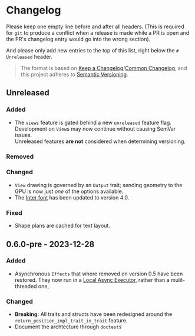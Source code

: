 # Changelog

Please keep one empty line before and after all headers. (This is required for `git` to produce a conflict when a release is made while a PR is open and the PR's changelog entry would go into the wrong section).

And please only add new entries to the top of this list, right below the `# Unreleased` header.

> The format is based on [Keep a Changelog](https://keepachangelog.com/en/1.1.0/)/[Common Changelog](https://common-changelog.org),
> and this project adheres to [Semantic Versioning](https://semver.org/spec/v2.0.0.html).



## Unreleased

### Added

- The `views` feature is gated behind a new `unreleased` feature flag. Development on `View`s may now continue without causing SemVar issues.  
  Unreleased features **are not** considered when determining versioning.

### Removed

### Changed

- `View` drawing is governed by an `Output` trait; sending geometry to the GPU is now just _one_ of the options available.
- The [Inter font](https://rsms.me/inter/) has been updated to version 4.0.

### Fixed

- Shape plans are cached for text layout.



## 0.6.0-pre - 2023-12-28

### Added

- Asynchronous `Effects` that where removed on version 0.5 have been restored. They now run in a [Local Async Executor](https://maciej.codes/2022-06-09-local-async.html), rather than a mulit-threaded one, 

### Changed

- **Breaking:** All traits and structs have been redesigned around the `return_position_impl_trait_in_trait` feature.
- Document the archtecture through `doctest`s

